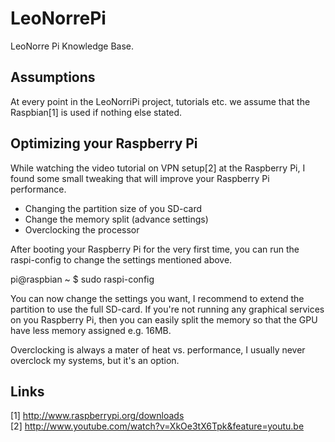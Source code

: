 LeoNorrePi
==========

LeoNorre Pi Knowledge Base.

Assumptions
-----------

At every point in the LeoNorriPi project, tutorials etc. we assume that the Raspbian[1] is used if nothing else stated.

Optimizing your Raspberry Pi
----------------------------

While watching the video tutorial on VPN setup[2] at the Raspberry Pi, I found some small tweaking that will improve your
Raspberry Pi performance.

* Changing the partition size of you SD-card
* Change the memory split (advance settings)
* Overclocking the processor

After booting your Raspberry Pi for the very first time, you can run the raspi-config to change the settings
mentioned above.

<blockcode>
pi@raspbian ~ $ sudo raspi-config
</blockcode>

You can now change the settings you want, I recommend to extend the partition to use the full SD-card. If you're not
running any graphical services on you Raspberry Pi, then you can easily split the memory so that the GPU have less
memory assigned e.g. 16MB.

Overclocking is always a mater of heat vs. performance, I usually never overclock my systems, but it's an option.

Links
-----
[1] http://www.raspberrypi.org/downloads<br />
[2] http://www.youtube.com/watch?v=XkOe3tX6Tpk&feature=youtu.be